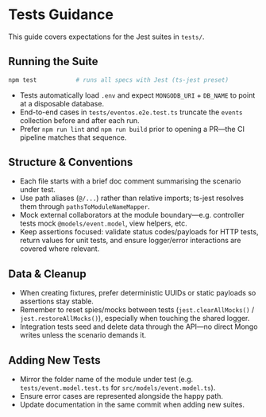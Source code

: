 # Tests Guidance

This guide covers expectations for the Jest suites in `tests/`.

## Running the Suite

```bash
npm test           # runs all specs with Jest (ts-jest preset)
```

- Tests automatically load `.env` and expect `MONGODB_URI` + `DB_NAME` to point at a disposable database.
- End-to-end cases in `tests/eventos.e2e.test.ts` truncate the `events` collection before and after each run.
- Prefer `npm run lint` and `npm run build` prior to opening a PR—the CI pipeline matches that sequence.

## Structure & Conventions

- Each file starts with a brief doc comment summarising the scenario under test.
- Use path aliases (`@/...`) rather than relative imports; ts-jest resolves them through `pathsToModuleNameMapper`.
- Mock external collaborators at the module boundary—e.g. controller tests mock `@models/event.model`, view helpers, etc.
- Keep assertions focused: validate status codes/payloads for HTTP tests, return values for unit tests, and ensure logger/error interactions are covered where relevant.

## Data & Cleanup

- When creating fixtures, prefer deterministic UUIDs or static payloads so assertions stay stable.
- Remember to reset spies/mocks between tests (`jest.clearAllMocks()` / `jest.restoreAllMocks()`), especially when touching the shared logger.
- Integration tests seed and delete data through the API—no direct Mongo writes unless the scenario demands it.

## Adding New Tests

- Mirror the folder name of the module under test (e.g. `tests/event.model.test.ts` for `src/models/event.model.ts`).
- Ensure error cases are represented alongside the happy path.
- Update documentation in the same commit when adding new suites.
